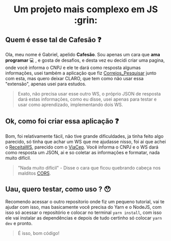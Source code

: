 <h1 align='center'> Um projeto mais complexo em JS :grin: </h1>

## Quem é esse tal de Cafesão :question:

Ola, meu nome é Gabriel, apelido **Cafesão**.
Sou apenas um cara que **ama programar** :computer: , e gosta de desafios, e desta vez eu decidi criar uma pagina, onde você informa o CNPJ e ele te dará como resposta algumas informações, usei também a aplicação que fiz [Correios_Pesquisar](https://github.com/cafesao/Correios_Pesquisar) junto com esta, mas quero deixar CLARO, que tem como não usar essa "extensão", apenas usei para estudos.

> Exato, não precisa usar esse outro WS, o próprio JSON de resposta dará estas informações, como eu disse, usei apenas para testar e usar como aprendizado, implementando dois WS.

## Ok, como foi criar essa aplicação :question:

Bom, foi relativamente fácil, não tive grande dificuldades, ja tinha feito algo parecido, só tinha que achar um WS que me ajudasse nisso, foi ai que achei o [ReceitaWS](https://www.receitaws.com.br/), parecido com o [ViaCep](https://viacep.com.br/).
Você informa o CNPJ e o WS dará como resposta um JSON, ai e so coletar as informações e formatar, nada muito difícil.

> "Nada muito difícil" - Disse o cara que ficou quebrando cabeça nos malditos [CORS](https://medium.com/@alexandremjacques/entendendo-o-cors-parte-8331d0a777e1).

## Uau, quero testar, como uso ? :hushed:
Recomendo acessar o outro repositorio onde fiz um pequeno tutorial, vai te ajudar com isso, mas basicamente você precisa do Yarn e o NodeJS, com isso só acessar o repositório e colocar no terminal `yarn install`, com isso ele vai instalar as dependências e depois de tudo certinho só colocar `yarn dev` e pronto.

> É isso, bom código! 